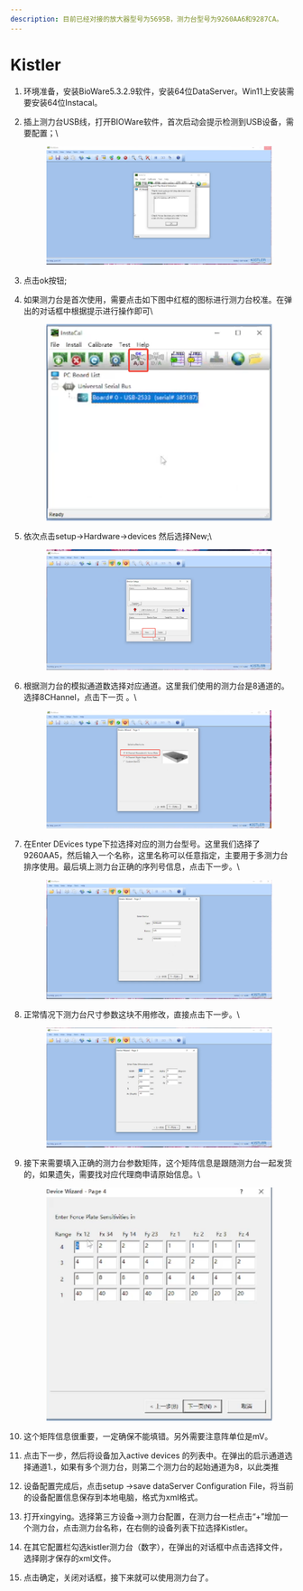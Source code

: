 ```yaml
---
description: 目前已经对接的放大器型号为5695B，测力台型号为9260AA6和9287CA。
---
```


# Kistler

1. 环境准备，安装BioWare5.3.2.9软件，安装64位DataServer。Win11上安装需要安装64位Instacal。
2.  插上测力台USB线，打开BIOWare软件，首次启动会提示检测到USB设备，需要配置；\


    <figure><img src="../../.gitbook/assets/image (1).png" alt=""><figcaption></figcaption></figure>
3. 点击ok按钮;
4.  如果测力台是首次使用，需要点击如下图中红框的图标进行测力台校准。在弹出的对话框中根据提示进行操作即可\


    <figure><img src="../../.gitbook/assets/image (2).png" alt=""><figcaption></figcaption></figure>
5.  依次点击setup->Hardware->devices 然后选择New;\


    <figure><img src="../../.gitbook/assets/image (3).png" alt=""><figcaption></figcaption></figure>
6.  根据测力台的模拟通道数选择对应通道。这里我们使用的测力台是8通道的。选择8CHannel，点击下一页 。\


    <figure><img src="../../.gitbook/assets/image (4).png" alt=""><figcaption></figcaption></figure>
7.  在Enter DEvices type下拉选择对应的测力台型号。这里我们选择了9260AA5，然后输入一个名称，这里名称可以任意指定，主要用于多测力台排序使用。最后填上测力台正确的序列号信息，点击下一步。\


    <figure><img src="../../.gitbook/assets/image (5).png" alt=""><figcaption></figcaption></figure>
8.  正常情况下测力台尺寸参数这块不用修改，直接点击下一步。\


    <figure><img src="../../.gitbook/assets/image (6).png" alt=""><figcaption></figcaption></figure>


9.  接下来需要填入正确的测力台参数矩阵，这个矩阵信息是跟随测力台一起发货的，如果遗失，需要找对应代理商申请原始信息。\


    <figure><img src="../../.gitbook/assets/image (7).png" alt=""><figcaption></figcaption></figure>


10. 这个矩阵信息很重要，一定确保不能填错。另外需要注意阵单位是mV。
11. 点击下一步，然后将设备加入active devices 的列表中。在弹出的启示通道选择通道1.，如果有多个测力台，则第二个测力台的起始通道为8，以此类推
12. 设备配置完成后，点击setup ->save dataServer Configuration File，将当前的设备配置信息保存到本地电脑，格式为xml格式。
13. 打开xingying。选择第三方设备->测力台配置，在测力台一栏点击“+”增加一个测力台，点击测力台名称，在右侧的设备列表下拉选择Kistler。
14. 在其它配置栏勾选kistler测力台（数字），在弹出的对话框中点击选择文件，选择刚才保存的xml文件。
15. 点击确定，关闭对话框，接下来就可以使用测力台了。

